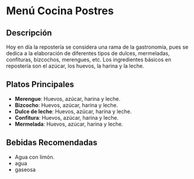 # Menú Cocina Postres

## Descripción
Hoy en día la repostería se considera una rama de la gastronomía, pues se dedica a la elaboración de diferentes tipos de dulces, mermeladas, confituras, bizcochos, merengues, etc. Los ingredientes básicos en repostería son el azúcar, los huevos, la harina y la leche.

## Platos Principales
- **Merengue**: Huevos, azúcar, harina y leche.
- **Bizcocho**: Huevos, azúcar, harina y leche.
- **Dulce de leche**: Huevos, azúcar, harina y leche.
- **Confitura**: Huevos, azúcar, harina y leche.
- **Mermelada**: Huevos, azúcar, harina y leche.

## Bebidas Recomendadas
- Agua con limón.
- agua
- gaseosa
